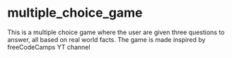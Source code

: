 # multiple_choice_game
This is a multiple choice game where the user are given three questions to answer, all based on real world facts. The game is made inspired by freeCodeCamps YT channel

